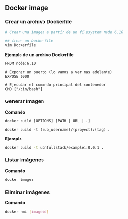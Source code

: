 ## Docker image

### Crear un archivo Dockerfile

```bash
# Crear una imagen a partir de un filesystem node 6.10

## Crear un Dockerfile
vim Dockerfile
```

__Ejemplo de un archivo Dockerfile__

```docker
FROM node:6.10

# Exponer un puerto (lo vamos a ver mas adelante)
EXPOSE 3000

# Ejecutar el comando principal del contenedor
CMD ["/bin/bash"] 
```

### Generar imagen

__Comando__

```
docker build [OPTIONS] [PATH | URL | .]

docker build -t (hub_username)/(proyect):(tag) .
```

__Ejemplo__
```bash
docker build -t utnfullstack/example1:0.0.1 .
```
### Listar imágenes

__Comando__

```bash
docker images
```

### Eliminar imágenes

__Comando__

```bash
docker rmi [imageid]
```
